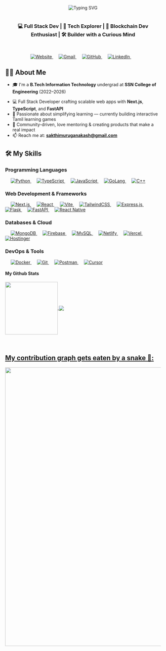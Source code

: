 <be>
<div align="center">
  <img src="https://readme-typing-svg.herokuapp.com?font=JetBrains+Mono&size=28&duration=2500&pause=800&color=00FFD1&center=true&vCenter=true&width=750&height=60&lines=Hey+%F0%9F%91%8B%2C+I'm+Akash+Sakthimurugan!;Passionate+Dev+Turning+Ideas+Into+Reality+with+Code+%E2%9C%A8;Let's+Build+Something+Awesome+Together!+%F0%9F%92%A1" alt="Typing SVG" /> 
</div>

<br/>
<h3 align="center">💻 Full Stack Dev | 🚀 Tech Explorer | 🔗 Blockchain Dev Enthusiast | 🛠️ Builder with a Curious Mind</h3>

<br/>

<p align="center">
  <a href="https://akash-27-portfolio.vercel.app/" target="_blank">
    <img src="https://img.shields.io/badge/Portfolio-000000?style=for-the-badge&logo=About.me&logoColor=white&color=071A2C" alt="Website"/>
  </a>
  &emsp;
  <a href="mailto:sakthimuruganakash@gmail.com" target="_blank">
    <img src="https://img.shields.io/badge/Gmail-D14836?style=for-the-badge&logo=gmail&logoColor=white&color=071A2C" alt="Gmail"/>
  </a>
  &emsp;
  <a href="https://github.com/akash768145s" target="_blank">
    <img src="https://img.shields.io/badge/GitHub-100000?style=for-the-badge&logo=github&logoColor=white&color=071A2C" alt="GitHub"/>
  </a>
  &emsp;
  <a href="https://www.linkedin.com/in/akash-sakthimurugan-352b26236/" target="_blank">
    <img src="https://img.shields.io/badge/LinkedIn-0077B5?style=for-the-badge&logo=linkedin&logoColor=white&color=071A2C" alt="LinkedIn"/>
  </a>
  &emsp;
 <!--- <a href="https://instagram.com/akash__2705s" target="_blank">
    <img src="https://img.shields.io/badge/Instagram-E4405F?style=for-the-badge&logo=instagram&logoColor=white&color=071A2C" alt="Instagram"/>
  </a>
</p>--->

<br>

## 🙋‍♂️ About Me
- 🎓 I'm a **B.Tech Information Technology** undergrad at **SSN College of Engineering** (2022–2026)
<!--- 🎓 Final-year B.Tech IT student at **SSN College of Engineering (2022–2026)**  --->
- 💻 Full Stack Developer crafting scalable web apps with **Next.js**, **TypeScript**, and **FastAPI**  
- 🧠 Passionate about simplifying learning — currently building interactive Tamil learning games  
- 🤝 Community-driven, love mentoring & creating products that make a real impact  
- 📫 Reach me at: **sakthimuruganakash@gmail.com**

<be>

## 🛠️ My Skills

### Programming Languages
<p align="left"> 
  &emsp;
  <a href="https://www.python.org" target="_blank"> 
    <img alt="Python" src="https://img.shields.io/badge/Python-%2314354C.svg?logo=python&logoColor=white">
  </a>
  &emsp;
  <a href="https://www.typescriptlang.org/" target="_blank"> 
    <img alt="TypeScript" src="https://img.shields.io/badge/TypeScript-%23007ACC.svg?logo=typescript&logoColor=white">
  </a>
  &emsp;
  <a href="https://developer.mozilla.org/en-US/docs/Web/JavaScript" target="_blank"> 
    <img alt="JavaScript" src="https://img.shields.io/badge/JavaScript-%23F7DF1E.svg?logo=javascript&logoColor=black">
  </a>
  &emsp;
    <a href="https://golang.org/" target="_blank"> 
    <img alt="GoLang" src="https://img.shields.io/badge/Go-00ADD8?logo=go&logoColor=white">
  </a>
  &emsp;
  <a href="https://www.w3schools.com/cpp/" target="_blank"> 
    <img alt="C++" src="https://img.shields.io/badge/C++-%2300599C.svg?logo=c%2B%2B&logoColor=white">
  </a>
</p>

### Web Development & Frameworks
<p align="left">
  &emsp;
  <a href="https://nextjs.org/" target="_blank">
    <img alt="Next.js" src="https://img.shields.io/badge/Next.js-000000?logo=next.js&logoColor=white">
  </a>
  &emsp;
  <a href="https://reactjs.org/" target="_blank">
    <img alt="React" src="https://img.shields.io/badge/React-%2320232a.svg?logo=react&logoColor=%2361DAFB">
  </a>
  &emsp;
  <a href="https://vitejs.dev/" target="_blank">
    <img alt="Vite" src="https://img.shields.io/badge/Vite-646CFF.svg?logo=vite&logoColor=white">
  </a>
  &emsp;
  <a href="https://tailwindcss.com/" target="_blank">
    <img alt="TailwindCSS" src="https://img.shields.io/badge/TailwindCSS-06B6D4.svg?logo=tailwindcss&logoColor=white">
  </a>
  &emsp;
  <a href="https://expressjs.com/" target="_blank">
    <img alt="Express.js" src="https://img.shields.io/badge/Express.js-%23404d59.svg?logo=express&logoColor=white">
  </a>
  &emsp;
  <a href="https://flask.palletsprojects.com/" target="_blank">
    <img alt="Flask" src="https://img.shields.io/badge/Flask-000000.svg?logo=flask&logoColor=white">
  </a>
  &emsp;
<a href="https://fastapi.tiangolo.com/" target="_blank">
  <img alt="FastAPI" src="https://img.shields.io/badge/FastAPI-005F57.svg?logo=fastapi&logoColor=white">
</a>
&emsp;
  <a href="https://reactnative.dev/" target="_blank">
    <img alt="React Native" src="https://img.shields.io/badge/React_Native-61DAFB.svg?logo=react&logoColor=black">
  </a>
</p>

<!---### Blockchain Development
<p align="left">
  &emsp;
  <a href="https://hardhat.org/" target="_blank">
    <img alt="Hardhat" src="https://img.shields.io/badge/Hardhat-181717?logo=hardhat&logoColor=white">
  </a>
  &emsp;
  <a href="https://docs.ethers.org/" target="_blank">
    <img alt="Ethers.js" src="https://img.shields.io/badge/Ethers.js-663399?logo=ethers&logoColor=white">
  </a>
  &emsp;
  <a href="https://soliditylang.org/" target="_blank">
    <img alt="Solidity" src="https://img.shields.io/badge/Solidity-363636?logo=solidity&logoColor=white">
  </a>
  &emsp;
  <a href="https://ipfs.tech/" target="_blank">
    <img alt="IPFS" src="https://img.shields.io/badge/IPFS-65C2CB?logo=ipfs&logoColor=white">
  </a>
</p>
--->
### Databases & Cloud
<p align="left">
  &emsp;
  <a href="https://www.mongodb.com/" target="_blank">
    <img alt="MongoDB" src="https://img.shields.io/badge/MongoDB-%234ea94b.svg?logo=mongodb&logoColor=white">
  </a>
  &emsp;
  <a href="https://firebase.google.com/" target="_blank">
    <img alt="Firebase" src="https://img.shields.io/badge/Firebase-%23FFCA28.svg?logo=firebase&logoColor=black">
  </a>
  &emsp;
  <a href="https://www.mysql.com/" target="_blank">
    <img alt="MySQL" src="https://img.shields.io/badge/MySQL-%2300758F.svg?logo=mysql&logoColor=white">
  </a>
  &emsp;
<a href="https://www.netlify.com/" target="_blank">
  <img alt="Netlify" src="https://img.shields.io/badge/Netlify-00C7B7?style=flat&logo=netlify&logoColor=white">
</a>
  &emsp;
  <a href="https://vercel.com/" target="_blank">
    <img alt="Vercel" src="https://img.shields.io/badge/Vercel-000000.svg?logo=vercel&logoColor=white">
  </a>
  &emsp;
  <a href="https://www.hostinger.com/" target="_blank">
    <img alt="Hostinger" src="https://img.shields.io/badge/Hostinger-673DE6?logo=hostinger&logoColor=white">
  </a>
</p>

### DevOps & Tools
<p align="left">
  &emsp;
  <a href="https://www.docker.com/" target="_blank">
    <img alt="Docker" src="https://img.shields.io/badge/Docker-2496ED?logo=docker&logoColor=white">
  </a>
  &emsp;
  <a href="https://git-scm.com/" target="_blank">
    <img alt="Git" src="https://img.shields.io/badge/Git-%23F05033.svg?logo=git&logoColor=white">
  </a>
  &emsp;
  <a href="https://www.postman.com/" target="_blank">
    <img alt="Postman" src="https://img.shields.io/badge/Postman-FF6C37?logo=postman&logoColor=white">
  </a>
  &emsp;
<a href="https://www.cursor.so/" target="_blank">
  <img alt="Cursor" src="https://img.shields.io/badge/Cursor-000000.svg?logo=visual-studio-code&logoColor=white">
</a>



</p>



####  My Github Stats
 <div>
  <a href="https://github.com/n-ay">
   <img align="center" height="170" src="https://github-readme-stats.vercel.app/api/top-langs/?username=akash768145s&layout=compact&langs_count=16&theme=github_dark"/>
  <img align="center" src="https://github-readme-stats.vercel.app/api?username=akash768145s&show_icons=true&theme=github_dark&include_all_commits=true&count_private=true&hide=issues"/>
</div>
<br>
<br>

## My contribution graph gets eaten by a snake 🐍:
<img align='center' src='https://github.com/akash768145s/akash768145s/blob/output/github-contribution-grid-snake-dark.svg' width='900'>
